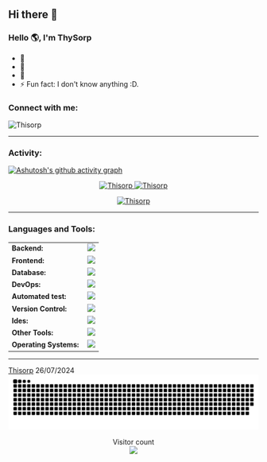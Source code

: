 ## Hi there 👋

<!--
**Thisorp/Thisorp** is a ✨ _special_ ✨ repository because its `README.md` (this file) appears on your GitHub profile.

Here are some ideas to get you started:

- 🔭 I’m currently working on ...
- 🌱 I’m currently learning ...
- 👯 I’m looking to collaborate on ...
- 🤔 I’m looking for help with ...
- 💬 Ask me about ...
- 📫 How to reach me: ...
- 😄 Pronouns: ...
- ⚡ Fun fact: ...
-->

<link rel="stylesheet" type='text/css' href="https://cdn.jsdelivr.net/gh/devicons/devicon@latest/devicon.min.css" />

### Hello 🌎, I'm ThySorp




  - 🔭 
  - 🌱 
  - 💬 
  - ⚡ Fun fact: I don't know anything :D.

<h3 align="left">Connect with me:</h3>
<p align="left">
<a href="https://twitter.com/RenatoResabala" target="blank"><i align="center" class="devicon-twitter-original" alt="Renato_Resabala" height="40" width="60" ></i>
</a>
<a href="https://www.linkedin.com/in/renato-r-611795133/" target="blank"><i align="center" class="devicon-linkedin-plain colored" alt="Renato_Resabala" height="40" width="60" ></i>
</a>
</p>

<p align="left"> <img src="https://komarev.com/ghpvc/?username=Thisorp&label=Profile%20views&color=0e75b6&style=flat" alt="Thisorp" /> </p>


------
<h3 align="left">Activity:</h3>

[![Ashutosh's github activity graph](https://github-readme-activity-graph.vercel.app/graph?username=Thisorp&bg_color=100f0f&color=4c5e9e&line=4c569e&point=403e41&area=true&hide_border=true)](https://github.com/ashutosh00710/github-readme-activity-graph)

<div align="center">
  <a href="https://github.com/Thisorp">
    <img height="180em" src="https://github-readme-stats.vercel.app/api/top-langs?username=Thisorp&show_icons=true&locale=en&layout=compact&theme=tokyonight" alt="Thisorp"/>
    <img height="180em" src="https://github-readme-stats.vercel.app/api?username=Thisorp&show_icons=true&locale=en&layout=compact&theme=tokyonight" alt="Thisorp"/>
  </a>
</div>
<p align="center">
  <a href="https://github.com/Thisorp">
    <img src="https://github-readme-streak-stats.herokuapp.com/?user=Thisorp&&theme=tokyonight" alt="Thisorp" />
  </a>
</p>

------
<h3 align="left">Languages and Tools:</h3>
<table>
    <tr>
        <td style="font-weight: bold; padding-right: 10px; vertical-align: center; border: none;">Backend:</td>
        <td><img height="40" src="https://skillicons.dev/icons?i=php,java,cs,net,python,laravel,spring,maven,hibernate,nodejs,fastapi,flask,express,nginx,vite"/></td>
    </tr>
    <tr>
        <td style="font-weight: bold; padding-right: 10px; vertical-align: center;">Frontend:</td>
        <td><img height="40" src="https://skillicons.dev/icons?i=vue,vuetify,react,mui,bootstrap,html,css,sass,js,ts,figma"/></td>
    </tr>
    <tr>
        <td style="font-weight: bold; padding-right: 10px; vertical-align: center; border: none;">Database:</td>
        <td><img height="40" src="https://skillicons.dev/icons?i=mysql,postgresql,mongodb,elasticsearch"/></td>
    </tr>
    <tr>
        <td style="font-weight: bold; padding-right: 10px; vertical-align: center; border: none;">DevOps:</td>
        <td><img height="40" src="https://skillicons.dev/icons?i=docker,kubernetes,gcp,terraform,jenkins,githubactions,gitlarun"/></td>
    </tr>
    <tr>
        <td style="font-weight: bold; padding-right: 10px; vertical-align: center; border: none;">Automated test:</td>
        <td><img height="40" src="https://skillicons.dev/icons?i=selenium,jest,pytest,phpunit"/></td>
    </tr>
    <tr>
        <td style="font-weight: bold; padding-right: 10px; vertical-align: center; border: none;">Version Control:</td>
        <td><img height="40" src="https://skillicons.dev/icons?i=git,github,gitlab,bitbucket"/></td>
    </tr>
    <tr>
        <td style="font-weight: bold; padding-right: 10px; vertical-align: center; border: none;">Ides:</td>
        <td><img height="40" src="https://skillicons.dev/icons?i=vscode,phpstorm,eclipse,visualstudio,webstorm,sublime"/></td>
    </tr>
    <tr>
        <td style="font-weight: bold; padding-right: 10px; vertical-align: center; border: none;">Other Tools:</td>
        <td><img height="40" src="https://skillicons.dev/icons?i=rabbitmq,grafana,bash"/></td>
    </tr>
    <tr>
        <td style="font-weight: bold; padding-right: 10px; vertical-align: center; border: none;">Operating Systems:</td>
        <td><img height="40" src="https://skillicons.dev/icons?i=windows,ubuntu,debian,alpine"/></td>
    </tr>
</table>

------
[Thisorp](https://github.com/Thisorp)
26/07/2024
<picture>
  <source media="(prefers-color-scheme: dark)" srcset="https://raw.githubusercontent.com/Thisorp/Thisorp/output/github-contribution-grid-snake-dark.svg">
  <source media="(prefers-color-scheme: light)" srcset="https://raw.githubusercontent.com/Thisorp/Thisorp/output/github-contribution-grid-snake.svg">
  <img alt="github contribution grid snake animation" src="https://raw.githubusercontent.com/Thisorp/Thisorp/output/github-contribution-grid-snake.svg">
</picture>

<p align="center"> 
  <div align="center">Visitor count</div>
  <div align="center">
    <img src="https://profile-counter.glitch.me/Thisorp/count.svg"/>
  </div> 
</p>
